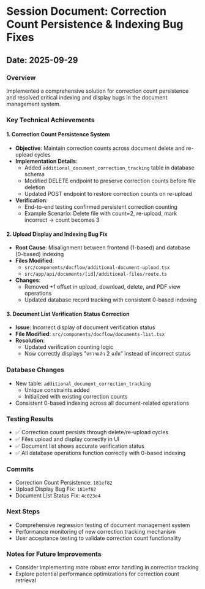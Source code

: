 # Session Document: Correction Count Persistence & Indexing Bug Fixes

## Date: 2025-09-29

### Overview
Implemented a comprehensive solution for correction count persistence and resolved critical indexing and display bugs in the document management system.

### Key Technical Achievements

#### 1. Correction Count Persistence System
- **Objective**: Maintain correction counts across document delete and re-upload cycles
- **Implementation Details**:
  - Added `additional_document_correction_tracking` table in database schema
  - Modified DELETE endpoint to preserve correction counts before file deletion
  - Updated POST endpoint to restore correction counts on re-upload
- **Verification**:
  - End-to-end testing confirmed persistent correction counting
  - Example Scenario: Delete file with count=2, re-upload, mark incorrect → count becomes 3

#### 2. Upload Display and Indexing Bug Fix
- **Root Cause**: Misalignment between frontend (1-based) and database (0-based) indexing
- **Files Modified**:
  - `src/components/docflow/additional-document-upload.tsx`
  - `src/app/api/documents/[id]/additional-files/route.ts`
- **Changes**:
  - Removed +1 offset in upload, download, delete, and PDF view operations
  - Updated database record tracking with consistent 0-based indexing

#### 3. Document List Verification Status Correction
- **Issue**: Incorrect display of document verification status
- **File Modified**: `src/components/docflow/documents-list.tsx`
- **Resolution**:
  - Updated verification counting logic
  - Now correctly displays "ตรวจแล้ว 2 ฉบับ" instead of incorrect status

### Database Changes
- New table: `additional_document_correction_tracking`
  - Unique constraints added
  - Initialized with existing correction counts
- Consistent 0-based indexing across all document-related operations

### Testing Results
- ✅ Correction count persists through delete/re-upload cycles
- ✅ Files upload and display correctly in UI
- ✅ Document list shows accurate verification status
- ✅ All database operations function correctly with 0-based indexing

### Commits
- Correction Count Persistence: `181ef82`
- Upload Display Bug Fix: `181ef82`
- Document List Status Fix: `4c023e4`

### Next Steps
- Comprehensive regression testing of document management system
- Performance monitoring of new correction tracking mechanism
- User acceptance testing to validate correction count functionality

### Notes for Future Improvements
- Consider implementing more robust error handling in correction tracking
- Explore potential performance optimizations for correction count retrieval